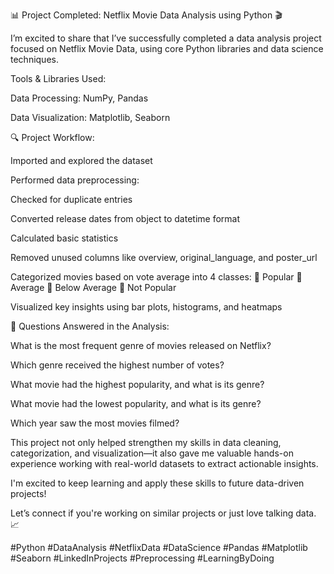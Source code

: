 📊 Project Completed: Netflix Movie Data Analysis using Python 🎬

I’m excited to share that I’ve successfully completed a data analysis project focused on Netflix Movie Data, using core Python libraries and data science techniques.

Tools & Libraries Used:

Data Processing: NumPy, Pandas

Data Visualization: Matplotlib, Seaborn

🔍 Project Workflow:

Imported and explored the dataset

Performed data preprocessing:

Checked for duplicate entries

Converted release dates from object to datetime format

Calculated basic statistics

Removed unused columns like overview, original_language, and poster_url

Categorized movies based on vote average into 4 classes:
🔸 Popular
🔸 Average
🔸 Below Average
🔸 Not Popular

Visualized key insights using bar plots, histograms, and heatmaps

📌 Questions Answered in the Analysis:

What is the most frequent genre of movies released on Netflix?

Which genre received the highest number of votes?

What movie had the highest popularity, and what is its genre?

What movie had the lowest popularity, and what is its genre?

Which year saw the most movies filmed?

This project not only helped strengthen my skills in data cleaning, categorization, and visualization—it also gave me valuable hands-on experience working with real-world datasets to extract actionable insights.

I'm excited to keep learning and apply these skills to future data-driven projects!

Let’s connect if you're working on similar projects or just love talking data. 📈

#Python #DataAnalysis #NetflixData #DataScience #Pandas #Matplotlib #Seaborn #LinkedInProjects #Preprocessing #LearningByDoing

